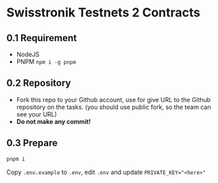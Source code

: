 # Swisstronik Testnets 2 Contracts

## 0.1 Requirement

- NodeJS
- PNPM `npm i -g pnpm`

## 0.2 Repository

- Fork this repo to your Github account, use for give URL to the Github repository on the tasks. (you should use public fork, so the team can see your URL)
- **Do not make any commit!**

## 0.3 Prepare

```bash
pnpm i
```

Copy `.env.example` to `.env`, edit `.env` and update `PRIVATE_KEY="<here>"`
